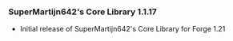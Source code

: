 ### SuperMartijn642's Core Library 1.1.17
- Initial release of SuperMartijn642's Core Library for Forge 1.21
